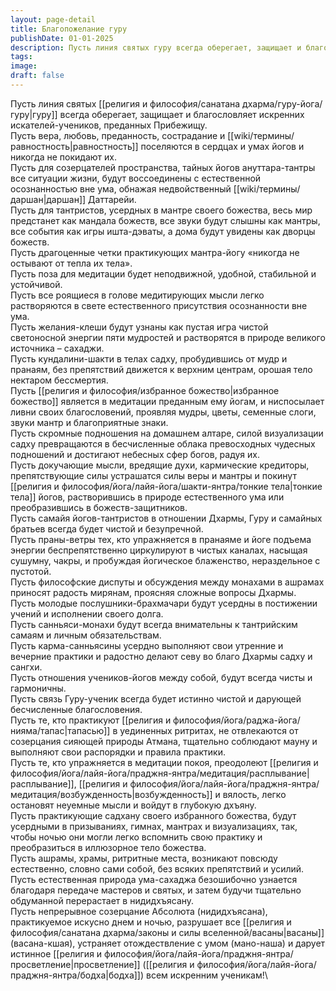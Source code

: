 ```yaml
---
layout: page-detail
title: Благопожелание гуру
publishDate: 01-01-2025
description: Пусть линия святых гуру всегда оберегает, защищает и благословляет искренних искателей-учеников, преданных Прибежищу.
tags:
image:
draft: false
---
```

Пусть линия святых [[религия и философия/санатана дхарма/гуру-йога/гуру|гуру]] всегда оберегает, защищает и благословляет искренних искателей-учеников, преданных Прибежищу.\
Пусть вера, любовь, преданность, сострадание и [[wiki/термины/равностность|равностность]] поселяются в сердцах и умах йогов и никогда не покидают их.\
Пусть для созерцателей пространства, тайных йогов ануттара-тантры все ситуации жизни, будут воссоединены с естественной осознанностью вне ума, обнажая недвойственный [[wiki/термины/даршан|даршан]] Даттарейи.\
Пусть для тантристов, усердных в мантре своего божества, весь мир предстанет как мандала божеств, все звуки будут слышны как мантры, все события как игры ишта-дэваты, а дома будут увидены как дворцы божеств.\
Пусть драгоценные четки практикующих мантра-йогу «никогда не остывают от тепла их тела».\
Пусть поза для медитации будет неподвижной, удобной, стабильной и устойчивой.\
Пусть все роящиеся в голове медитирующих мысли легко растворяются в свете естественного присутствия осознанности вне ума.\
Пусть желания-клеши будут узнаны как пустая игра чистой светоносной энергии пяти мудростей и растворятся в природе великого источника – сахаджи.\
Пусть кундалини-шакти в телах садху, пробудившись от мудр и пранаям, без препятствий движется к верхним центрам, орошая тело нектаром бессмертия.\
Пусть [[религия и философия/избранное божество|избранное божество]] является в медитации преданным ему йогам, и ниспосылает ливни своих благословений, проявляя мудры, цветы, семенные слоги, звуки мантр и благоприятные знаки.\
Пусть скромные подношения на домашнем алтаре, силой визуализации садху превращаются в бесчисленные облака превосходных чудесных подношений и достигают небесных сфер богов, радуя их.\
Пусть докучающие мысли, вредящие духи, кармические кредиторы, препятствующие силы устрашатся силы веры и мантры и покинут [[религия и философия/йога/лайя-йога/шакти-янтра/тонкие тела|тонкие тела]] йогов, растворившись в природе естественного ума или преобразившись в божеств-защитников.\
Пусть самайя йогов-тантристов в отношении Дхармы, Гуру и самайных братьев всегда будет чистой и безупречной.\
Пусть праны-ветры тех, кто упражняется в пранаяме и йоге подъема энергии беспрепятственно циркулируют в чистых каналах, насыщая сушумну, чакры, и пробуждая йогическое блаженство, нераздельное с пустотой.\
Пусть философские диспуты и обсуждения между монахами в ашрамах приносят радость мирянам, проясняя сложные вопросы Дхармы.\
Пусть молодые послушники-брахмачари будут усердны в постижении учений и исполнении своего долга.\
Пусть санньяси-монахи будут всегда внимательны к тантрийским самаям и личным обязательствам.\
Пусть карма-санньясины усердно выполняют свои утренние и вечерние практики и радостно делают севу во благо Дхармы садху и сангхи.\
Пусть отношения учеников-йогов между собой, будут всегда чисты и гармоничны.\
Пусть связь Гуру-ученик всегда будет истинно чистой и дарующей бесчисленные благословения.\
Пусть те, кто практикуют [[религия и философия/йога/раджа-йога/нияма/тапас|тапасью]] в уединенных ритритах, не отвлекаются от созерцания сияющей природы Атмана, тщательно соблюдают мауну и выполняют свои распорядки и правила практики.\
Пусть те, кто упражняется в медитации покоя, преодолеют [[религия и философия/йога/лайя-йога/праджня-янтра/медитация/расплывание|расплывание]], [[религия и философия/йога/лайя-йога/праджня-янтра/медитация/возбужденность|возбужденность]] и вялость, легко остановят неуемные мысли и войдут в глубокую дхъяну.\
Пусть практикующие садхану своего избранного божества, будут усердными в призываниях, гимнах, мантрах и визуализациях, так, чтобы ночью они могли легко вспомнить свою практику и преобразиться в иллюзорное тело божества.\
Пусть ашрамы, храмы, ритритные места, возникают повсюду естественно, словно сами собой, без всяких препятствий и усилий.\
Пусть естественная природа ума-сахаджа безошибочно узнается благодаря передаче мастеров и святых, и затем будучи тщательно обдуманной перерастает в нидидхъясану.\
Пусть непрерывное созерцание Абсолюта (нидидхъясана), практикуемое искусно днем и ночью, разрушает все [[религия и философия/санатана дхарма/законы и силы вселенной/васаны|васаны]] (васана-кшая), устраняет отождествление с умом (мано-наша) и дарует истинное [[религия и философия/йога/лайя-йога/праджня-янтра/просветление|просветление]] ([[религия и философия/йога/лайя-йога/праджня-янтра/бодха|бодха]]) всем искренним ученикам!\
